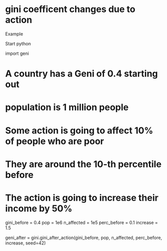 # gini coefficent changes due to action

Example

Start python

import geni

# A country has a Geni of 0.4 starting out
# population is 1 million people
# Some action is going to affect 10% of people who are poor
# They are around the 10-th percentile before
# The action is going to increase their income by 50%

gini_before = 0.4
pop = 1e6
n_affected = 1e5
perc_before = 0.1
increase = 1.5

geni_after = gini.gini_after_action(gini_before, pop, n_affected,
                      perc_before, increase, seed=42)
